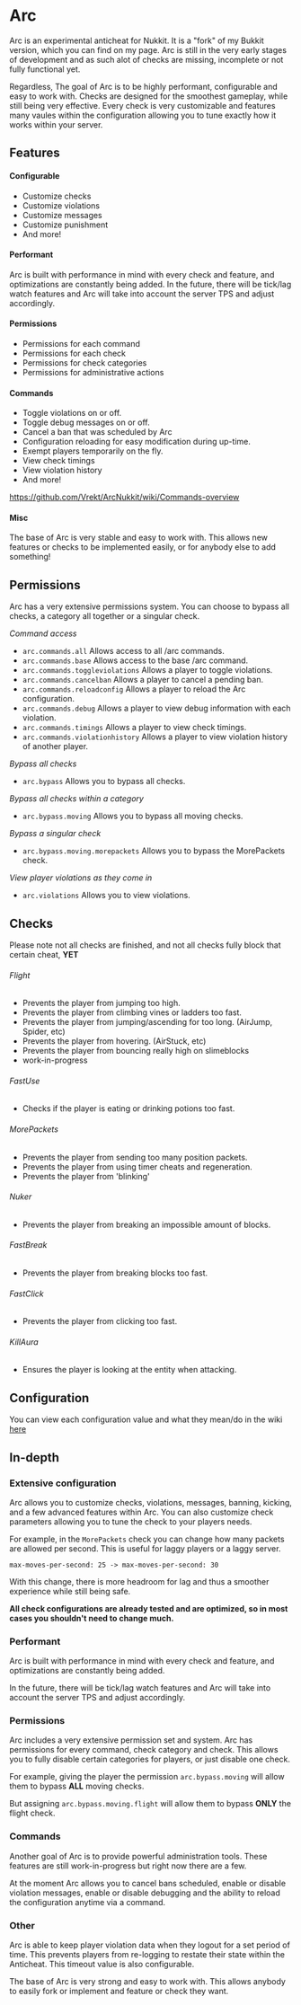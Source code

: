 # Arc

Arc is an experimental anticheat for Nukkit. It is a "fork" of my Bukkit version, which you can find on my page. Arc is still in the very early stages of development and as such alot of checks are missing, incomplete or not fully functional yet.

Regardless, The goal of Arc is to be highly performant, configurable and easy to work with. Checks are designed for the smoothest gameplay, while still being very effective. Every check is very customizable and features many vaules within the configuration allowing you to tune exactly how it works within your server.

## Features

#### Configurable
- Customize checks
- Customize violations
- Customize messages
- Customize punishment
- And more!

#### Performant

Arc is built with performance in mind with every check and feature, and optimizations are constantly being added. In the future, there will be tick/lag watch features and Arc will take into account the server TPS and adjust accordingly.

#### Permissions
- Permissions for each command
- Permissions for each check
- Permissions for check categories
- Permissions for administrative actions

#### Commands
- Toggle violations on or off.
- Toggle debug messages on or off.
- Cancel a ban that was scheduled by Arc
- Configuration reloading for easy modification during up-time.
- Exempt players temporarily on the fly.
- View check timings
- View violation history
- And more!

https://github.com/Vrekt/ArcNukkit/wiki/Commands-overview

#### Misc

The base of Arc is very stable and easy to work with. This allows new features or checks to be implemented easily, or for anybody else to add something!

## Permissions 
Arc has a very extensive permissions system. You can choose to bypass all checks, a category all together or a singular check.

*Command access*
- `arc.commands.all` Allows access to all /arc commands.
- `arc.commands.base` Allows access to the base /arc command.
- `arc.commands.toggleviolations` Allows a player to toggle violations.
- `arc.commands.cancelban` Allows a player to cancel a pending ban.
- `arc.commands.reloadconfig` Allows a player to reload the Arc configuration.
- `arc.commands.debug` Allows a player to view debug information with each violation.
- `arc.commands.timings` Allows a player to view check timings.
- `arc.commands.violationhistory` Allows a player to view violation history of another player.

*Bypass all checks*
- `arc.bypass` Allows you to bypass all checks.

*Bypass all checks within a category*
- `arc.bypass.moving` Allows you to bypass all moving checks.

*Bypass a singular check*
- `arc.bypass.moving.morepackets` Allows you to bypass the MorePackets check.

*View player violations as they come in*
- `arc.violations` Allows you to view violations.

## Checks

Please note not all checks are finished, and not all checks fully block that certain cheat, **YET**

###### Flight
- Prevents the player from jumping too high.
- Prevents the player from climbing vines or ladders too fast.
- Prevents the player from jumping/ascending for too long. (AirJump, Spider, etc)
- Prevents the player from hovering. (AirStuck, etc)
- Prevents the player from bouncing really high on slimeblocks
- work-in-progress

###### FastUse
- Checks if the player is eating or drinking potions too fast.

###### MorePackets
- Prevents the player from sending too many position packets.
- Prevents the player from using timer cheats and regeneration.
- Prevents the player from 'blinking'

###### Nuker
- Prevents the player from breaking an impossible amount of blocks.

###### FastBreak
- Prevents the player from breaking blocks too fast.

###### FastClick
- Prevents the player from clicking too fast.

###### KillAura
- Ensures the player is looking at the entity when attacking.

## Configuration

You can view each configuration value and what they mean/do in the wiki [here](https://github.com/Vrekt/ArcNukkit/wiki)

## In-depth 

### Extensive configuration

Arc allows you to customize checks, violations, messages, banning, kicking, and a few advanced features within Arc. You can also customize check parameters allowing you to tune the check to your players needs.

For example, in the `MorePackets` check you can change how many packets are allowed per second. This is useful for laggy players or a laggy server.

`max-moves-per-second: 25 -> max-moves-per-second: 30`

With this change, there is more headroom for lag and thus a smoother experience while still being safe.

**All check configurations are already tested and are optimized, so in most cases you shouldn't need to change much.**

### Performant

Arc is built with performance in mind with every check and feature, and optimizations are constantly being added.

In the future, there will be tick/lag watch features and Arc will take into account the server TPS and adjust accordingly.

### Permissions

Arc includes a very extensive permission set and system. Arc has permissions for every command, check category and check. This allows you to fully disable certain categories for players, or just disable one check.

For example, giving the player the permission `arc.bypass.moving` will allow them to bypass **ALL** moving checks. 

But assigning `arc.bypass.moving.flight` will allow them to bypass **ONLY** the flight check.

### Commands

Another goal of Arc is to provide powerful administration tools. These features are still work-in-progress but right now there are a few.

At the moment Arc allows you to cancel bans scheduled, enable or disable violation messages, enable or disable debugging and the ability to reload the configuration anytime via a command.

### Other

Arc is able to keep player violation data when they logout for a set period of time. This prevents players from re-logging to restate their state within the Anticheat. This timeout value is also configurable. 

The base of Arc is very strong and easy to work with. This allows anybody to easily fork or implement and feature or check they want.
